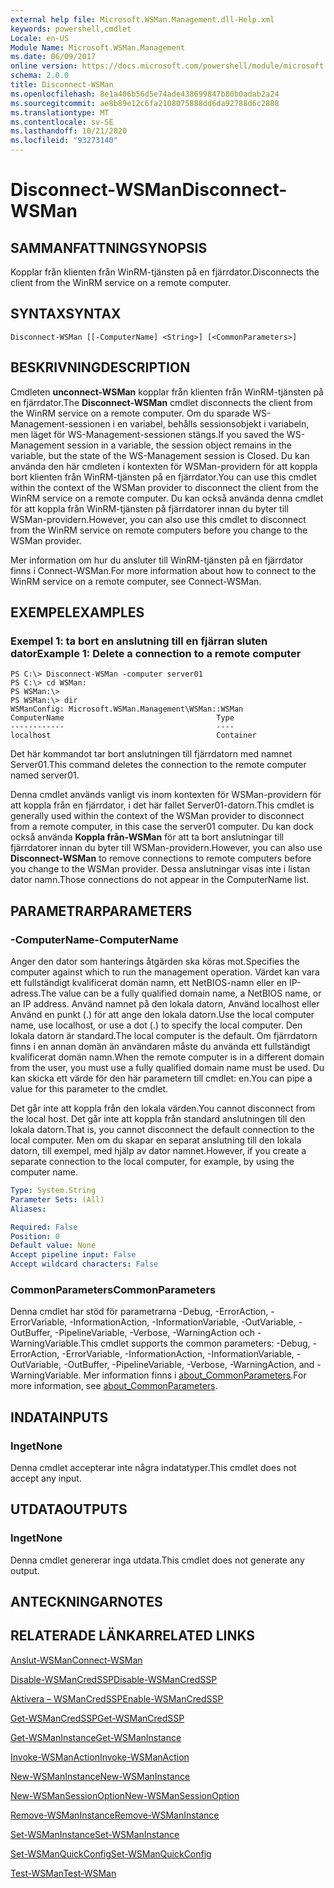 ```yaml
---
external help file: Microsoft.WSMan.Management.dll-Help.xml
keywords: powershell,cmdlet
Locale: en-US
Module Name: Microsoft.WSMan.Management
ms.date: 06/09/2017
online version: https://docs.microsoft.com/powershell/module/microsoft.wsman.management/disconnect-wsman?view=powershell-5.1&WT.mc_id=ps-gethelp
schema: 2.0.0
title: Disconnect-WSMan
ms.openlocfilehash: 8e1a406b56d5e74ade438699847b80b0adab2a24
ms.sourcegitcommit: ae8b89e12c6fa2108075888dd6da92788d6c2888
ms.translationtype: MT
ms.contentlocale: sv-SE
ms.lasthandoff: 10/21/2020
ms.locfileid: "93273140"
---
```

# <span data-ttu-id="5f870-103">Disconnect-WSMan</span><span class="sxs-lookup"><span data-stu-id="5f870-103">Disconnect-WSMan</span></span>

## <span data-ttu-id="5f870-104">SAMMANFATTNING</span><span class="sxs-lookup"><span data-stu-id="5f870-104">SYNOPSIS</span></span>
<span data-ttu-id="5f870-105">Kopplar från klienten från WinRM-tjänsten på en fjärrdator.</span><span class="sxs-lookup"><span data-stu-id="5f870-105">Disconnects the client from the WinRM service on a remote computer.</span></span>

## <span data-ttu-id="5f870-106">SYNTAX</span><span class="sxs-lookup"><span data-stu-id="5f870-106">SYNTAX</span></span>

```
Disconnect-WSMan [[-ComputerName] <String>] [<CommonParameters>]
```

## <span data-ttu-id="5f870-107">BESKRIVNING</span><span class="sxs-lookup"><span data-stu-id="5f870-107">DESCRIPTION</span></span>
<span data-ttu-id="5f870-108">Cmdleten **unconnect-WSMan** kopplar från klienten från WinRM-tjänsten på en fjärrdator.</span><span class="sxs-lookup"><span data-stu-id="5f870-108">The **Disconnect-WSMan** cmdlet disconnects the client from the WinRM service on a remote computer.</span></span>
<span data-ttu-id="5f870-109">Om du sparade WS-Management-sessionen i en variabel, behålls sessionsobjekt i variabeln, men läget för WS-Management-sessionen stängs.</span><span class="sxs-lookup"><span data-stu-id="5f870-109">If you saved the WS-Management session in a variable, the session object remains in the variable, but the state of the WS-Management session is Closed.</span></span>
<span data-ttu-id="5f870-110">Du kan använda den här cmdleten i kontexten för WSMan-providern för att koppla bort klienten från WinRM-tjänsten på en fjärrdator.</span><span class="sxs-lookup"><span data-stu-id="5f870-110">You can use this cmdlet within the context of the WSMan provider to disconnect the client from the WinRM service on a remote computer.</span></span>
<span data-ttu-id="5f870-111">Du kan också använda denna cmdlet för att koppla från WinRM-tjänsten på fjärrdatorer innan du byter till WSMan-providern.</span><span class="sxs-lookup"><span data-stu-id="5f870-111">However, you can also use this cmdlet to disconnect from the WinRM service on remote computers before you change to the WSMan provider.</span></span>

<span data-ttu-id="5f870-112">Mer information om hur du ansluter till WinRM-tjänsten på en fjärrdator finns i Connect-WSMan.</span><span class="sxs-lookup"><span data-stu-id="5f870-112">For more information about how to connect to the WinRM service on a remote computer, see Connect-WSMan.</span></span>

## <span data-ttu-id="5f870-113">EXEMPEL</span><span class="sxs-lookup"><span data-stu-id="5f870-113">EXAMPLES</span></span>

### <span data-ttu-id="5f870-114">Exempel 1: ta bort en anslutning till en fjärran sluten dator</span><span class="sxs-lookup"><span data-stu-id="5f870-114">Example 1: Delete a connection to a remote computer</span></span>

```
PS C:\> Disconnect-WSMan -computer server01
PS C:\> cd WSMan:
PS WSMan:\>
PS WSMan:\> dir
WSManConfig: Microsoft.WSMan.Management\WSMan::WSMan
ComputerName                                  Type
------------                                  ----
localhost                                     Container
```

<span data-ttu-id="5f870-115">Det här kommandot tar bort anslutningen till fjärrdatorn med namnet Server01.</span><span class="sxs-lookup"><span data-stu-id="5f870-115">This command deletes the connection to the remote computer named server01.</span></span>

<span data-ttu-id="5f870-116">Denna cmdlet används vanligt vis inom kontexten för WSMan-providern för att koppla från en fjärrdator, i det här fallet Server01-datorn.</span><span class="sxs-lookup"><span data-stu-id="5f870-116">This cmdlet is generally used within the context of the WSMan provider to disconnect from a remote computer, in this case the server01 computer.</span></span>
<span data-ttu-id="5f870-117">Du kan dock också använda **Koppla från-WSMan** för att ta bort anslutningar till fjärrdatorer innan du byter till WSMan-providern.</span><span class="sxs-lookup"><span data-stu-id="5f870-117">However, you can also use **Disconnect-WSMan** to remove connections to remote computers before you change to the WSMan provider.</span></span>
<span data-ttu-id="5f870-118">Dessa anslutningar visas inte i listan dator namn.</span><span class="sxs-lookup"><span data-stu-id="5f870-118">Those connections do not appear in the ComputerName list.</span></span>

## <span data-ttu-id="5f870-119">PARAMETRAR</span><span class="sxs-lookup"><span data-stu-id="5f870-119">PARAMETERS</span></span>

### <span data-ttu-id="5f870-120">-ComputerName</span><span class="sxs-lookup"><span data-stu-id="5f870-120">-ComputerName</span></span>
<span data-ttu-id="5f870-121">Anger den dator som hanterings åtgärden ska köras mot.</span><span class="sxs-lookup"><span data-stu-id="5f870-121">Specifies the computer against which to run the management operation.</span></span>
<span data-ttu-id="5f870-122">Värdet kan vara ett fullständigt kvalificerat domän namn, ett NetBIOS-namn eller en IP-adress.</span><span class="sxs-lookup"><span data-stu-id="5f870-122">The value can be a fully qualified domain name, a NetBIOS name, or an IP address.</span></span>
<span data-ttu-id="5f870-123">Använd namnet på den lokala datorn, Använd localhost eller Använd en punkt (.) för att ange den lokala datorn.</span><span class="sxs-lookup"><span data-stu-id="5f870-123">Use the local computer name, use localhost, or use a dot (.) to specify the local computer.</span></span>
<span data-ttu-id="5f870-124">Den lokala datorn är standard.</span><span class="sxs-lookup"><span data-stu-id="5f870-124">The local computer is the default.</span></span>
<span data-ttu-id="5f870-125">Om fjärrdatorn finns i en annan domän än användaren måste du använda ett fullständigt kvalificerat domän namn.</span><span class="sxs-lookup"><span data-stu-id="5f870-125">When the remote computer is in a different domain from the user, you must use a fully qualified domain name must be used.</span></span>
<span data-ttu-id="5f870-126">Du kan skicka ett värde för den här parametern till cmdlet: en.</span><span class="sxs-lookup"><span data-stu-id="5f870-126">You can pipe a value for this parameter to the cmdlet.</span></span>

<span data-ttu-id="5f870-127">Det går inte att koppla från den lokala värden.</span><span class="sxs-lookup"><span data-stu-id="5f870-127">You cannot disconnect from the local host.</span></span>
<span data-ttu-id="5f870-128">Det går inte att koppla från standard anslutningen till den lokala datorn.</span><span class="sxs-lookup"><span data-stu-id="5f870-128">That is, you cannot disconnect the default connection to the local computer.</span></span>
<span data-ttu-id="5f870-129">Men om du skapar en separat anslutning till den lokala datorn, till exempel, med hjälp av dator namnet.</span><span class="sxs-lookup"><span data-stu-id="5f870-129">However, if you create a separate connection to the local computer, for example, by using the computer name.</span></span>

```yaml
Type: System.String
Parameter Sets: (All)
Aliases:

Required: False
Position: 0
Default value: None
Accept pipeline input: False
Accept wildcard characters: False
```

### <span data-ttu-id="5f870-130">CommonParameters</span><span class="sxs-lookup"><span data-stu-id="5f870-130">CommonParameters</span></span>
<span data-ttu-id="5f870-131">Denna cmdlet har stöd för parametrarna -Debug, -ErrorAction, -ErrorVariable, -InformationAction, -InformationVariable, -OutVariable, -OutBuffer, -PipelineVariable, -Verbose, -WarningAction och -WarningVariable.</span><span class="sxs-lookup"><span data-stu-id="5f870-131">This cmdlet supports the common parameters: -Debug, -ErrorAction, -ErrorVariable, -InformationAction, -InformationVariable, -OutVariable, -OutBuffer, -PipelineVariable, -Verbose, -WarningAction, and -WarningVariable.</span></span> <span data-ttu-id="5f870-132">Mer information finns i [about_CommonParameters](https://go.microsoft.com/fwlink/?LinkID=113216).</span><span class="sxs-lookup"><span data-stu-id="5f870-132">For more information, see [about_CommonParameters](https://go.microsoft.com/fwlink/?LinkID=113216).</span></span>

## <span data-ttu-id="5f870-133">INDATA</span><span class="sxs-lookup"><span data-stu-id="5f870-133">INPUTS</span></span>

### <span data-ttu-id="5f870-134">Inget</span><span class="sxs-lookup"><span data-stu-id="5f870-134">None</span></span>
<span data-ttu-id="5f870-135">Denna cmdlet accepterar inte några indatatyper.</span><span class="sxs-lookup"><span data-stu-id="5f870-135">This cmdlet does not accept any input.</span></span>

## <span data-ttu-id="5f870-136">UTDATA</span><span class="sxs-lookup"><span data-stu-id="5f870-136">OUTPUTS</span></span>

### <span data-ttu-id="5f870-137">Inget</span><span class="sxs-lookup"><span data-stu-id="5f870-137">None</span></span>
<span data-ttu-id="5f870-138">Denna cmdlet genererar inga utdata.</span><span class="sxs-lookup"><span data-stu-id="5f870-138">This cmdlet does not generate any output.</span></span>

## <span data-ttu-id="5f870-139">ANTECKNINGAR</span><span class="sxs-lookup"><span data-stu-id="5f870-139">NOTES</span></span>

## <span data-ttu-id="5f870-140">RELATERADE LÄNKAR</span><span class="sxs-lookup"><span data-stu-id="5f870-140">RELATED LINKS</span></span>

[<span data-ttu-id="5f870-141">Anslut-WSMan</span><span class="sxs-lookup"><span data-stu-id="5f870-141">Connect-WSMan</span></span>](Connect-WSMan.md)

[<span data-ttu-id="5f870-142">Disable-WSManCredSSP</span><span class="sxs-lookup"><span data-stu-id="5f870-142">Disable-WSManCredSSP</span></span>](Disable-WSManCredSSP.md)

[<span data-ttu-id="5f870-143">Aktivera – WSManCredSSP</span><span class="sxs-lookup"><span data-stu-id="5f870-143">Enable-WSManCredSSP</span></span>](Enable-WSManCredSSP.md)

[<span data-ttu-id="5f870-144">Get-WSManCredSSP</span><span class="sxs-lookup"><span data-stu-id="5f870-144">Get-WSManCredSSP</span></span>](Get-WSManCredSSP.md)

[<span data-ttu-id="5f870-145">Get-WSManInstance</span><span class="sxs-lookup"><span data-stu-id="5f870-145">Get-WSManInstance</span></span>](Get-WSManInstance.md)

[<span data-ttu-id="5f870-146">Invoke-WSManAction</span><span class="sxs-lookup"><span data-stu-id="5f870-146">Invoke-WSManAction</span></span>](Invoke-WSManAction.md)

[<span data-ttu-id="5f870-147">New-WSManInstance</span><span class="sxs-lookup"><span data-stu-id="5f870-147">New-WSManInstance</span></span>](New-WSManInstance.md)

[<span data-ttu-id="5f870-148">New-WSManSessionOption</span><span class="sxs-lookup"><span data-stu-id="5f870-148">New-WSManSessionOption</span></span>](New-WSManSessionOption.md)

[<span data-ttu-id="5f870-149">Remove-WSManInstance</span><span class="sxs-lookup"><span data-stu-id="5f870-149">Remove-WSManInstance</span></span>](Remove-WSManInstance.md)

[<span data-ttu-id="5f870-150">Set-WSManInstance</span><span class="sxs-lookup"><span data-stu-id="5f870-150">Set-WSManInstance</span></span>](Set-WSManInstance.md)

[<span data-ttu-id="5f870-151">Set-WSManQuickConfig</span><span class="sxs-lookup"><span data-stu-id="5f870-151">Set-WSManQuickConfig</span></span>](Set-WSManQuickConfig.md)

[<span data-ttu-id="5f870-152">Test-WSMan</span><span class="sxs-lookup"><span data-stu-id="5f870-152">Test-WSMan</span></span>](Test-WSMan.md)
